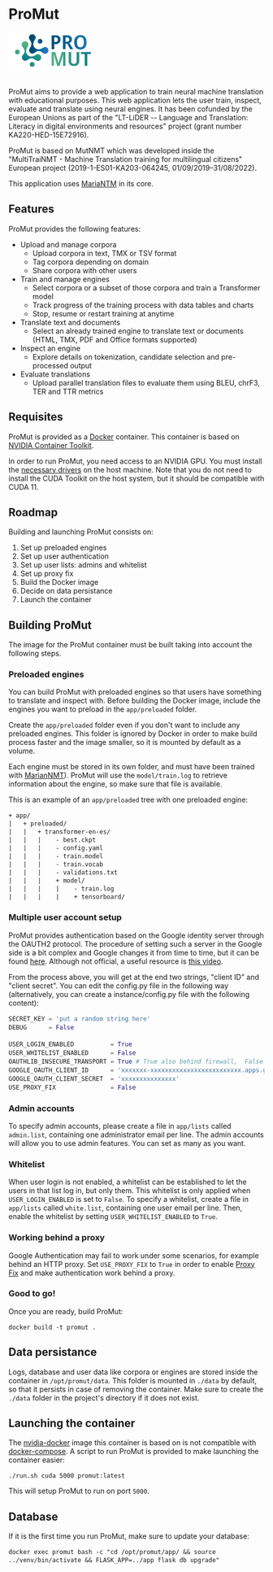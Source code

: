 # ProMut

<img alt="ProMut Logo" src="app/static/img/logo.png" style="margin-bottom: 1rem;" height="75" />

ProMut aims to provide a web application to train neural machine translation with educational purposes. This web application lets the user train, inspect, evaluate and translate using neural engines. It has been cofunded by the European Unions as part of the "LT-LiDER -- Language and Translation:
Literacy in digital environments and resources" project (grant number KA220-HED-15E72916).

ProMut is based on MutNMT which was developed inside the "MultiTraiNMT - Machine Translation training for multilingual citizens" European project (2019-1-ES01-KA203-064245, 01/09/2019–31/08/2022).

This application uses [MariaNTM](https://marian-nmt.github.io/) in its core.


## Features

ProMut provides the following features:

* Upload and manage corpora
    * Upload corpora in text, TMX or TSV format
    * Tag corpora depending on domain
    * Share corpora with other users
* Train and manage engines
    * Select corpora or a subset of those corpora and train a Transformer model
    * Track progress of the training process with data tables and charts
    * Stop, resume or restart training at anytime
* Translate text and documents
    * Select an already trained engine to translate text or documents (HTML, TMX, PDF and Office formats supported)
* Inspect an engine
    * Explore details on tokenization, candidate selection and pre-processed output
* Evaluate translations
    * Upload parallel translation files to evaluate them using BLEU, chrF3, TER and TTR metrics

## Requisites

ProMut is provided as a [Docker](https://www.docker.com/) container. This container is based on [NVIDIA Container Toolkit](https://github.com/NVIDIA/nvidia-docker).

In order to run ProMut, you need access to an NVIDIA GPU. You must install the [necessary drivers](https://github.com/NVIDIA/nvidia-docker/wiki/Frequently-Asked-Questions#how-do-i-install-the-nvidia-driver) on the host machine. Note that you do not need to install the CUDA Toolkit on the host system, but it should be compatible with CUDA 11.

## Roadmap

Building and launching ProMut consists on:

1. Set up preloaded engines
2. Set up user authentication
3. Set up user lists: admins and whitelist
4. Set up proxy fix
5. Build the Docker image
6. Decide on data persistance
7. Launch the container

## Building ProMut

The image for the ProMut container must be built taking into account the following steps.

### Preloaded engines

You can build ProMut with preloaded engines so that users have something to translate and inspect with. Before building the Docker image, include the engines you want to preload in the `app/preloaded` folder.

Create the `app/preloaded` folder even if you don't want to include any preloaded engines. This folder is ignored by Docker in order to make build process faster and the image smaller, so it is mounted by default as a volume.

Each engine must be stored in its own folder, and must have been trained with [MarianNMT](https://marian-nmt.github.io/)).
ProMut will use the `model/train.log` to retrieve information about the engine, so make sure that file is available.

This is an example of an `app/preloaded` tree with one preloaded engine:

```
+ app/
|   + preloaded/
|   |   + transformer-en-es/
|   |   |    - best.ckpt
|   |   |    - config.yaml
|   |   |    - train.model
|   |   |    - train.vocab
|   |   |    - validations.txt
|   |   |    + model/
|   |   |    |    - train.log
|   |   |    |    + tensorboard/
```

### Multiple user account setup

ProMut provides authentication based on the Google identity server through the OAUTH2 protocol. The procedure of setting such a server in the Google side is a bit complex and Google changes it from time to time, but it can be found [here](https://developers.google.com/identity/protocols/OAuth2UserAgent). Although not official, a useful resource is [this video](https://www.youtube.com/watch?v=A_5zc3DYZfs).

From the process above, you will get at the end two strings, "client ID" and "client secret". You can edit the config.py file in the following way (alternatively, you can create a instance/config.py file with the following content):

```python
SECRET_KEY = 'put a random string here'
DEBUG      = False

USER_LOGIN_ENABLED          = True
USER_WHITELIST_ENABLED      = False
OAUTHLIB_INSECURE_TRANSPORT = True # True also behind firewall,  False -> require HTTPS
GOOGLE_OAUTH_CLIENT_ID      = 'xxxxxxx-xxxxxxxxxxxxxxxxxxxxxxxxx.apps.googleusercontent.com'
GOOGLE_OAUTH_CLIENT_SECRET  = 'xxxxxxxxxxxxxxx'
USE_PROXY_FIX               = False
```

### Admin accounts

To specify admin accounts, please create a file in `app/lists` called `admin.list`, containing one administrator email per line. The admin accounts will allow you to use admin features. You can set as many as you want.

### Whitelist

When user login is not enabled, a whitelist can be established to let the users in that list log in, but only them. This whitelist is only applied when `USER_LOGIN_ENABLED` is set to `False`. To specify a whitelist, create a file in `app/lists` called `white.list`, containing one user email per line. Then, enable the whitelist by setting `USER_WHITELIST_ENABLED` to `True`.

### Working behind a proxy

Google Authentication may fail to work under some scenarios, for example behind an HTTP proxy. Set `USE_PROXY_FIX` to `True` in order to enable [Proxy Fix](https://werkzeug.palletsprojects.com/en/1.0.x/middleware/proxy_fix/) and make authentication work behind a proxy.

### Good to go!

Once you are ready, build ProMut:

```
docker build -t promut .
```

## Data persistance

Logs, database and user data like corpora or engines are stored inside the container in `/opt/promut/data`. This folder is mounted in `./data` by default, so that it persists in case of removing the container. Make sure to create the `./data` folder in the project's directory if it does not exist.

## Launching the container

The [nvidia-docker](https://github.com/NVIDIA/nvidia-docker) image this container is based on is not compatible with [docker-compose](https://docs.docker.com/compose/). A script to run ProMut is provided to make launching the container easier:

```
./run.sh cuda 5000 promut:latest
```

This will setup ProMut to run on port `5000`.

## Database

If it is the first time you run ProMut, make sure to update your database:

```
docker exec promut bash -c "cd /opt/promut/app/ && source ../venv/bin/activate && FLASK_APP=../app flask db upgrade"
```
